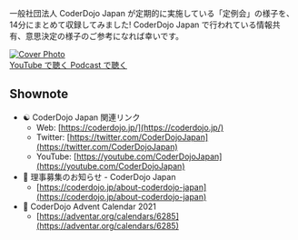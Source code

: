 一般社団法人 CoderDojo Japan が定期的に実施している「定例会」の様子を、14分にまとめて収録してみました! CoderDojo Japan で行われている情報共有、意思決定の様子のご参考になれば幸いです。

<div class='episode-cover'>
  <a href='https://www.youtube.com/watch?v=xn5Y5OTvRZU&list=PL94GDfaSQTmJxxnapafkApHYgQUJ6ABUU&index=26'
     target='_blank' rel='noopenner'>
    <img src='/podcasts/26.png' alt='Cover Photo'>
  </a>
  <div class='btn-cover'>
    <a class='btn-blue' href='https://www.youtube.com/watch?v=xn5Y5OTvRZU&list=PL94GDfaSQTmJxxnapafkApHYgQUJ6ABUU&index=26' target='_blank' rel='noopenner'><i class='fa fa-youtube'></i> YouTube で聴く </a>
    <a class='btn-blue' href='https://podcasters.spotify.com/pod/show/coderdojo-japan/episodes/026---CoderDojo-Japan-e1b340h' target='_blank' rel='noopenner'><i class='fas fa-podcast'></i> Podcast で聴く </a>
  </div>
</div>


## Shownote

- ☯️ CoderDojo Japan 関連リンク
  - Web: [https://coderdojo.jp/](https://coderdojo.jp/)
  - Twitter: [https://twitter.com/CoderDojoJapan](https://twitter.com/CoderDojoJapan)
  - YouTube: [https://youtube.com/CoderDojoJapan](https://youtube.com/CoderDojoJapan)
- 👤 理事募集のお知らせ - CoderDojo Japan
  - [https://coderdojo.jp/about-coderdojo-japan](https://coderdojo.jp/about-coderdojo-japan)
- 📅 CoderDojo Advent Calendar 2021
  - [https://adventar.org/calendars/6285](https://adventar.org/calendars/6285)
